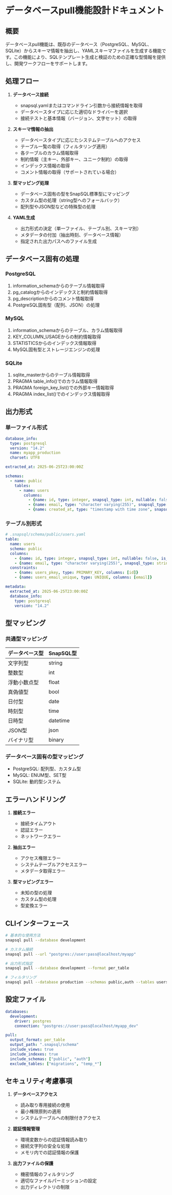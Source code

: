 # データベースpull機能設計ドキュメント

## 概要

データベースpull機能は、既存のデータベース（PostgreSQL、MySQL、SQLite）からスキーマ情報を抽出し、YAMLスキーマファイルを生成する機能です。この機能により、SQLテンプレート生成と検証のための正確な型情報を提供し、開発ワークフローをサポートします。

## 処理フロー

1. **データベース接続**
   - snapsql.yamlまたはコマンドライン引数から接続情報を取得
   - データベースタイプに応じた適切なドライバーを選択
   - 接続テストと基本情報（バージョン、文字セット）の取得

2. **スキーマ情報の抽出**
   - データベースタイプに応じたシステムテーブルへのアクセス
   - テーブル一覧の取得（フィルタリング適用）
   - 各テーブルのカラム情報取得
   - 制約情報（主キー、外部キー、ユニーク制約）の取得
   - インデックス情報の取得
   - コメント情報の取得（サポートされている場合）

3. **型マッピング処理**
   - データベース固有の型をSnapSQL標準型にマッピング
   - カスタム型の処理（string型へのフォールバック）
   - 配列型やJSON型などの特殊型の処理

4. **YAML生成**
   - 出力形式の決定（単一ファイル、テーブル別、スキーマ別）
   - メタデータの付加（抽出時刻、データベース情報）
   - 指定された出力パスへのファイル生成

## データベース固有の処理

### PostgreSQL
1. information_schemaからのテーブル情報取得
2. pg_catalogからのインデックスと制約情報取得
3. pg_descriptionからのコメント情報取得
4. PostgreSQL固有型（配列、JSON）の処理

### MySQL
1. information_schemaからのテーブル、カラム情報取得
2. KEY_COLUMN_USAGEからの制約情報取得
3. STATISTICSからのインデックス情報取得
4. MySQL固有型とストレージエンジンの処理

### SQLite
1. sqlite_masterからのテーブル情報取得
2. PRAGMA table_info()でのカラム情報取得
3. PRAGMA foreign_key_list()での外部キー情報取得
4. PRAGMA index_list()でのインデックス情報取得

## 出力形式

### 単一ファイル形式
```yaml
database_info:
  type: postgresql
  version: "14.2"
  name: myapp_production
  charset: UTF8

extracted_at: 2025-06-25T23:00:00Z

schemas:
  - name: public
    tables:
      - name: users
        columns:
          - {name: id, type: integer, snapsql_type: int, nullable: false, is_primary_key: true}
          - {name: email, type: "character varying(255)", snapsql_type: string, nullable: false}
          - {name: created_at, type: "timestamp with time zone", snapsql_type: datetime, nullable: false}
```

### テーブル別形式
```yaml
# .snapsql/schema/public/users.yaml
table:
  name: users
  schema: public
  columns:
    - {name: id, type: integer, snapsql_type: int, nullable: false, is_primary_key: true}
    - {name: email, type: "character varying(255)", snapsql_type: string, nullable: false}
  constraints:
    - {name: users_pkey, type: PRIMARY_KEY, columns: [id]}
    - {name: users_email_unique, type: UNIQUE, columns: [email]}

metadata:
  extracted_at: 2025-06-25T23:00:00Z
  database_info:
    type: postgresql
    version: "14.2"
```

## 型マッピング

### 共通型マッピング
| データベース型 | SnapSQL型 |
|--------------|-----------|
| 文字列型 | string |
| 整数型 | int |
| 浮動小数点型 | float |
| 真偽値型 | bool |
| 日付型 | date |
| 時刻型 | time |
| 日時型 | datetime |
| JSON型 | json |
| バイナリ型 | binary |

### データベース固有の型マッピング
- PostgreSQL: 配列型、カスタム型
- MySQL: ENUM型、SET型
- SQLite: 動的型システム

## エラーハンドリング

1. **接続エラー**
   - 接続タイムアウト
   - 認証エラー
   - ネットワークエラー

2. **抽出エラー**
   - アクセス権限エラー
   - システムテーブルアクセスエラー
   - メタデータ取得エラー

3. **型マッピングエラー**
   - 未知の型の処理
   - カスタム型の処理
   - 型変換エラー

## CLIインターフェース

```bash
# 基本的な使用方法
snapsql pull --database development

# カスタム接続
snapsql pull --url "postgres://user:pass@localhost/myapp"

# 出力形式指定
snapsql pull --database development --format per_table

# フィルタリング
snapsql pull --database production --schemas public,auth --tables users,posts
```

## 設定ファイル

```yaml
databases:
  development:
    driver: postgres
    connection: "postgres://user:pass@localhost/myapp_dev"

pull:
  output_format: per_table
  output_path: ".snapsql/schema"
  include_views: true
  include_indexes: true
  include_schemas: ["public", "auth"]
  exclude_tables: ["migrations", "temp_*"]
```

## セキュリティ考慮事項

1. **データベースアクセス**
   - 読み取り専用接続の使用
   - 最小権限原則の適用
   - システムテーブルへの制限付きアクセス

2. **認証情報管理**
   - 環境変数からの認証情報読み取り
   - 接続文字列の安全な処理
   - メモリ内での認証情報の保護

3. **出力ファイルの保護**
   - 機密情報のフィルタリング
   - 適切なファイルパーミッションの設定
   - 出力ディレクトリの制限
